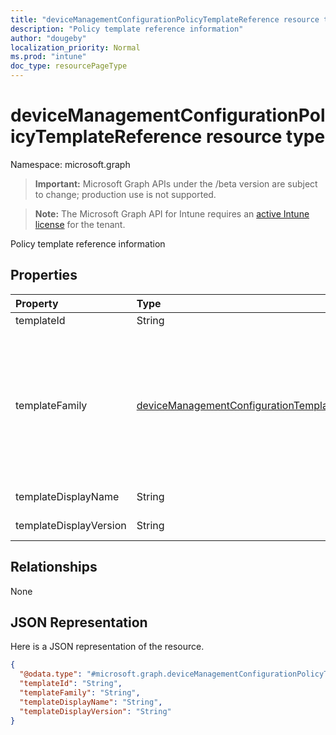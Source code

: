 ```yaml
---
title: "deviceManagementConfigurationPolicyTemplateReference resource type"
description: "Policy template reference information"
author: "dougeby"
localization_priority: Normal
ms.prod: "intune"
doc_type: resourcePageType
---
```


# deviceManagementConfigurationPolicyTemplateReference resource type

Namespace: microsoft.graph

> **Important:** Microsoft Graph APIs under the /beta version are subject to change; production use is not supported.

> **Note:** The Microsoft Graph API for Intune requires an [active Intune license](https://go.microsoft.com/fwlink/?linkid=839381) for the tenant.

Policy template reference information

## Properties
|Property|Type|Description|
|:---|:---|:---|
|templateId|String|Template id|
|templateFamily|[deviceManagementConfigurationTemplateFamily](../resources/intune-deviceconfigv2-devicemanagementconfigurationtemplatefamily.md)|Template Family of the referenced Template. This property is read-only. Possible values are: `none`, `endpointSecurityAntivirus`, `endpointSecurityDiskEncryption`, `endpointSecurityFirewall`, `endpointSecurityEndpointDetectionAndResponse`, `endpointSecurityAttackSurfaceReduction`, `endpointSecurityAccountProtection`, `endpointSecurityApplicationControl`, `endpointSecurityEndpointPrivilegeManagement`, `enrollmentConfiguration`, `appQuietTime`, `baseline`, `unknownFutureValue`.|
|templateDisplayName|String|Template Display Name of the referenced template. This property is read-only.|
|templateDisplayVersion|String|Template Display Version of the referenced Template. This property is read-only.|

## Relationships
None

## JSON Representation
Here is a JSON representation of the resource.
<!-- {
  "blockType": "resource",
  "@odata.type": "microsoft.graph.deviceManagementConfigurationPolicyTemplateReference"
}
-->
``` json
{
  "@odata.type": "#microsoft.graph.deviceManagementConfigurationPolicyTemplateReference",
  "templateId": "String",
  "templateFamily": "String",
  "templateDisplayName": "String",
  "templateDisplayVersion": "String"
}
```





